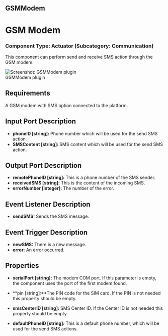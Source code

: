 ##

## GSMModem

# GSM Modem

### Component Type: Actuator (Subcategory: Communication)

This component can perform send and receive SMS action through the GSM modem.

![Screenshot:
        GSMModem plugin](./img/GSMModem.jpg "Screenshot: GSMModem plugin")  
GSMModem plugin

## Requirements

A GSM modem with SMS option connected to the platform.

## Input Port Description

- **phoneID \[string\]:** Phone number which will be used for the send SMS action.
- **SMSContent \[string\]:** SMS content which will be used for the send SMS action.

## Output Port Description

- **remotePhoneID \[string\]:** This is a phone number of the SMS sender.
- **receivedSMS \[string\]:** This is the content of the incoming SMS.
- **errorNumber \[integer\]:** The number of the error.

## Event Listener Description

- **sendSMS:** Sends the SMS message.

## Event Trigger Description

- **newSMS:** There is a new message.
- **error:** An error occurred.

## Properties

- **serialPort \[string\]:** The modem COM port. If this parameter is empty, the component uses the port of the first modem found.

- **pin \[string\]:**The PIN code for the SIM card. If the PIN is not needed this property should be empty.
- **smsCenterID \[string\]:** SMS Center ID. If the Center ID is not needed this property should be empty.
- **defaultPhoneID \[string\]:** This is a default phone number, which will be used for the send SMS actions.

